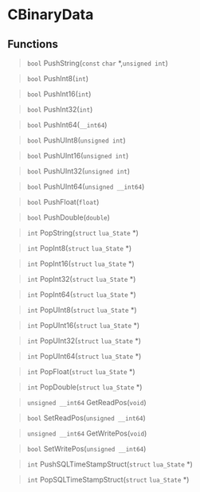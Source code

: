 # CBinaryData
 
## Functions
 
> `bool` PushString(`const` `char` *,`unsigned int`)
 
> `bool` PushInt8(`int`)
 
> `bool` PushInt16(`int`)
 
> `bool` PushInt32(`int`)
 
> `bool` PushInt64(`__int64`)
 
> `bool` PushUInt8(`unsigned int`)
 
> `bool` PushUInt16(`unsigned int`)
 
> `bool` PushUInt32(`unsigned int`)
 
> `bool` PushUInt64(`unsigned __int64`)
 
> `bool` PushFloat(`float`)
 
> `bool` PushDouble(`double`)
 
> `int` PopString(`struct` `lua_State` *)
 
> `int` PopInt8(`struct` `lua_State` *)
 
> `int` PopInt16(`struct` `lua_State` *)
 
> `int` PopInt32(`struct` `lua_State` *)
 
> `int` PopInt64(`struct` `lua_State` *)
 
> `int` PopUInt8(`struct` `lua_State` *)
 
> `int` PopUInt16(`struct` `lua_State` *)
 
> `int` PopUInt32(`struct` `lua_State` *)
 
> `int` PopUInt64(`struct` `lua_State` *)
 
> `int` PopFloat(`struct` `lua_State` *)
 
> `int` PopDouble(`struct` `lua_State` *)
 
> `unsigned __int64` GetReadPos(`void`)
 
> `bool` SetReadPos(`unsigned __int64`)
 
> `unsigned __int64` GetWritePos(`void`)
 
> `bool` SetWritePos(`unsigned __int64`)
 
> `int` PushSQLTimeStampStruct(`struct` `lua_State` *)
 
> `int` PopSQLTimeStampStruct(`struct` `lua_State` *)
 
